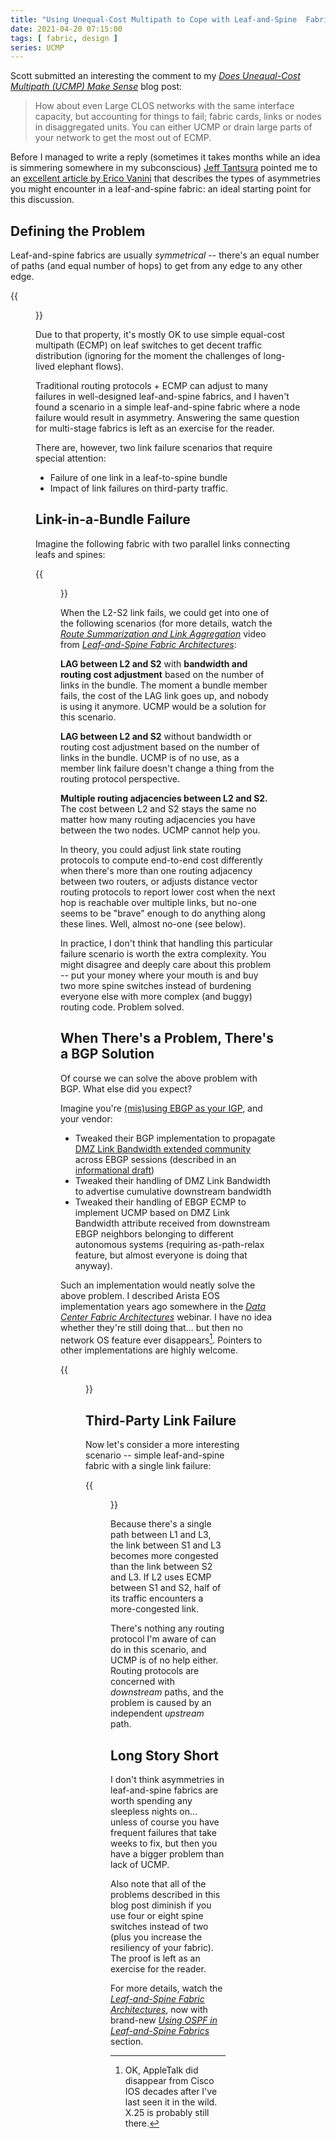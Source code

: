 ```yaml
---
title: "Using Unequal-Cost Multipath to Cope with Leaf-and-Spine  Fabric Failures"
date: 2021-04-20 07:15:00
tags: [ fabric, design ]
series: UCMP
---
```

Scott submitted an interesting the comment to my *[Does Unequal-Cost Multipath (UCMP) Make Sense](https://blog.ipspace.net/2021/02/does-ucmp-make-sense.html)* blog post:

> How about even Large CLOS networks with the same interface capacity, but accounting for things to fail; fabric cards, links or nodes in disaggregated units. You can either UCMP or drain large parts of your network to get the most out of ECMP.

Before I managed to write a reply (sometimes it takes months while an idea is simmering somewhere in my subconscious) [Jeff Tantsura](https://www.linkedin.com/in/jeff-tantsura/) pointed me to an [excellent article by Erico Vanini](https://www.usenix.org/conference/nsdi17/technical-sessions/presentation/vanini) that describes the types of asymmetries you might encounter in a leaf-and-spine fabric: an ideal starting point for this discussion.
<!--more-->
## Defining the Problem

Leaf-and-spine fabrics are usually *symmetrical* -- there's an equal number of paths (and equal number of hops) to get from any edge to any other edge. 

{{<figure src="/2021/04/ucmp-symmetry.png" caption="Looks symmetrical, right?">}}

Due to that property, it's mostly OK to use simple equal-cost multipath (ECMP) on leaf switches to get decent traffic distribution (ignoring for the moment the challenges of long-lived elephant flows).

Traditional routing protocols + ECMP can adjust to many failures in well-designed leaf-and-spine fabrics, and I haven't found a scenario in a simple leaf-and-spine fabric where a node failure would result in asymmetry. Answering the same question for multi-stage fabrics is left as an exercise for the reader.

There are, however, two link failure scenarios that require special attention:

* Failure of one link in a leaf-to-spine bundle
* Impact of link failures on third-party traffic.

## Link-in-a-Bundle Failure

Imagine the following fabric with two parallel links connecting leafs and spines:

{{<figure src="/2021/04/ucmp-bundle.png" caption="Link-in-a-bundle failure">}}

When the L2-S2 link fails, we could get into one of the following scenarios (for more details, watch the *[Route Summarization and Link Aggregation](https://my.ipspace.net/bin/get/Clos/7.13%20-%20Route%20Summarization%20and%20Link%20Aggregation.mp4?doccode=Clos)* video from [*Leaf-and-Spine Fabric Architectures*](https://www.ipspace.net/Leaf-and-Spine_Fabric_Architectures):

**LAG between L2 and S2** with **bandwidth and routing cost adjustment** based on the number of links in the bundle. The moment a bundle member fails, the cost of the LAG link goes up, and nobody is using it anymore. UCMP would be a solution for this scenario.

**LAG between L2 and S2** without bandwidth or routing cost adjustment based on the number of links in the bundle. UCMP is of no use, as a member link failure doesn't change a thing from the routing protocol perspective.

**Multiple routing adjacencies between L2 and S2.** The cost between L2 and S2 stays the same no matter how many routing adjacencies you have between the two nodes. UCMP cannot help you.

In theory, you could adjust link state routing protocols to compute end-to-end cost differently when there's more than one routing adjacency between two routers, or adjusts distance vector routing protocols to report lower cost when the next hop is reachable over multiple links, but no-one seems to be "brave" enough to do anything along these lines. Well, almost no-one (see below).

In practice, I don't think that handling this particular failure scenario is worth the extra complexity. You might disagree and deeply care about this problem -- put your money where your mouth is and buy two more spine switches instead of burdening everyone else with more complex (and buggy) routing code. Problem solved.

## When There's a Problem, There's a BGP Solution

Of course we can solve the above problem with BGP. What else did you expect? 

Imagine you're [(mis)using EBGP as your IGP](https://www.ipspace.net/Data_Center_BGP/), and your vendor:

* Tweaked their BGP implementation to propagate [DMZ Link Bandwidth extended community](https://tools.ietf.org/html/draft-ietf-idr-link-bandwidth-07) across EBGP sessions (described in an [informational draft](https://tools.ietf.org/html/draft-mohanty-bess-ebgp-dmz-00))
* Tweaked their handling of DMZ Link Bandwidth to advertise cumulative downstream bandwidth
* Tweaked their handling of EBGP ECMP to implement UCMP based on DMZ Link Bandwidth attribute received from downstream EBGP neighbors belonging to different autonomous systems (requiring as-path-relax feature, but almost everyone is doing that anyway).

Such an implementation would neatly solve the above problem. I described Arista EOS implementation years ago somewhere in the [*Data Center Fabric Architectures*](https://www.ipspace.net/Data_Center_Fabrics) webinar. I have no idea whether they're still doing that... but then no network OS feature ever disappears[^1]. Pointers to other implementations are highly welcome.

{{<figure src="/2021/04/ucmp-arista-dmz-bandwidth.png" caption="Arista's aggregation of DMZ Link Bandwidth (June 2016)">}}

## Third-Party Link Failure

Now let's consider a more interesting scenario -- simple leaf-and-spine fabric with a single link failure:

{{<figure src="/2021/04/ucmp-third-party-failure.png" caption="Third-party link failure">}}

Because there's a single path between L1 and L3, the link between S1 and L3 becomes more congested than the link between S2 and L3. If L2 uses ECMP between S1 and S2, half of its traffic encounters a more-congested link.

There's nothing any routing protocol I'm aware of can do in this scenario, and UCMP is of no help either. Routing protocols are concerned with *downstream* paths, and the problem is caused by an independent *upstream* path.

## Long Story Short

I don't think asymmetries in leaf-and-spine fabrics are worth spending any sleepless nights on... unless of course you have frequent failures that take weeks to fix, but then you have a bigger problem than lack of UCMP.

Also note that all of the problems described in this blog post diminish if you use four or eight spine switches instead of two (plus you increase the resiliency of your fabric). The proof is left as an exercise for the reader.

For more details, watch the [*Leaf-and-Spine Fabric Architectures*](https://www.ipspace.net/Leaf-and-Spine_Fabric_Architectures), now with brand-new *[Using OSPF in Leaf-and-Spine Fabrics](https://my.ipspace.net/bin/list?id=Clos#L3_SINGLE)* section.

[^1]: OK, AppleTalk did disappear from Cisco IOS decades after I've last seen it in the wild. X.25 is probably still there.
